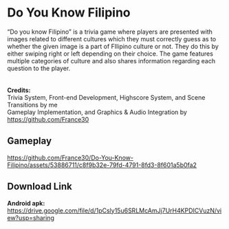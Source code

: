# Do You Know Filipino
“Do you know Filipino” is a trivia game where players are presented with images related to different cultures which they must correctly guess as to whether the given image is a part of FIlipino culture or not. They do this by either swiping right or left depending on their choice. The game features multiple categories of culture and also shares information regarding each question to the player. 
<br/><br/><br/>
<b>Credits:</b><br/>
Trivia System, Front-end Development, Highscore System, and Scene Transitions by me<br/>
Gameplay Implementation, and Graphics & Audio Integration by https://github.com/France30

## Gameplay
https://github.com/France30/Do-You-Know-Filipino/assets/53886711/c8f9b32e-79fd-4791-8fd3-8f601a5b0fa2

## Download Link
<b>Android apk:</b> https://drive.google.com/file/d/1pCsly15u6SRLMcAmJj7UrH4KPDICVuzN/view?usp=sharing

